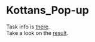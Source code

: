 # Kottans_Pop-up

Task info is [there](https://github.com/kottans/frontend/blob/2022_UA/tasks/html-css-popup.md).
<br/>
Take a look on the [result](https://ivan-chukhalo.github.io/Kottans_Pop-up/).
